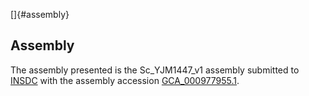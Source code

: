 []{#assembly}

Assembly
--------

The assembly presented is the Sc\_YJM1447\_v1 assembly submitted to
[INSDC](http://www.insdc.org) with the assembly accession
[GCA\_000977955.1](http://www.ebi.ac.uk/ena/data/view/GCA_000977955.1).
